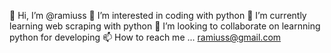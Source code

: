 👋 Hi, I’m @ramiuss
👀 I’m interested in coding with python
🌱 I’m currently learning web scraping with python
💞️ I’m looking to collaborate on learnning python for developing
📫 How to reach me ... ramiuss@gmail.com
